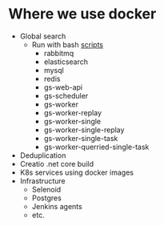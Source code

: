 # Where we use docker 

* Global search
	* Run with bash [scripts](bash/gs)
		* rabbitmq
		* elasticsearch
		* mysql
		* redis
		* gs-web-api
		* gs-scheduler
		* gs-worker
		* gs-worker-replay
		* gs-worker-single
		* gs-worker-single-replay
		* gs-worker-single-task
		* gs-worker-querried-single-task
* Deduplication
* Creatio .net core build
* K8s services using docker images
* Infrastructure
	* Selenoid
	* Postgres 
	* Jenkins agents
	* etc.
